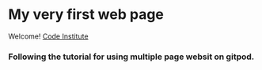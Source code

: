 # My very first web page

Welcome! [Code Institute](https://codeinstitute.net)

<h3> Following the tutorial for using multiple page websit on gitpod.</h3>

